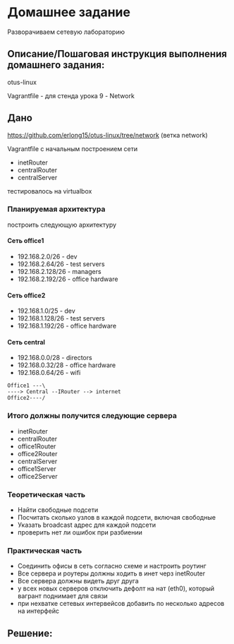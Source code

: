 # Домашнее задание

Разворачиваем сетевую лабораторию

## Описание/Пошаговая инструкция выполнения домашнего задания:

otus-linux

Vagrantfile - для стенда урока 9 - Network

## Дано

https://github.com/erlong15/otus-linux/tree/network (ветка network)

Vagrantfile с начальным построением сети

* inetRouter
* centralRouter
* centralServer

тестировалось на virtualbox

### Планируемая архитектура

построить следующую архитектуру

#### Сеть office1
* 192.168.2.0/26 - dev
* 192.168.2.64/26 - test servers
* 192.168.2.128/26 - managers
* 192.168.2.192/26 - office hardware
#### Сеть office2
* 192.168.1.0/25 - dev
* 192.168.1.128/26 - test servers
* 192.168.1.192/26 - office hardware
#### Сеть central
* 192.168.0.0/28 - directors
* 192.168.0.32/28 - office hardware
* 192.168.0.64/26 - wifi
```
Office1 ---\
----> Central --IRouter --> internet
Office2----/
```
### Итого должны получится следующие сервера
* inetRouter
* centralRouter
* office1Router
* office2Router
* centralServer
* office1Server
* office2Server

### Теоретическая часть
* Найти свободные подсети
* Посчитать сколько узлов в каждой подсети, включая свободные
* Указать broadcast адрес для каждой подсети
* проверить нет ли ошибок при разбиении

### Практическая часть
* Соединить офисы в сеть согласно схеме и настроить роутинг
* Все сервера и роутеры должны ходить в инет черз inetRouter
* Все сервера должны видеть друг друга
* у всех новых серверов отключить дефолт на нат (eth0), который вагрант поднимает для связи
* при нехватке сетевых интервейсов добавить по несколько адресов на интерфейс

## Решение:
